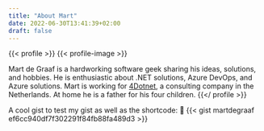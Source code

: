 ```yaml
---
title: "About Mart"
date: 2022-06-30T13:41:39+02:00
draft: false
---
```



{{< profile >}}
{{< profile-image >}}

Mart de Graaf is a hardworking software geek sharing his ideas, solutions, and hobbies. He is enthusiastic about .NET solutions, Azure DevOps, and Azure solutions. Mart is working for [4Dotnet](https://www.4dotnet.nl/), a consulting company in the Netherlands. At home he is a father for his four children.
{{</ profile >}}




A cool gist to test my gist as well as the shortcode: :clap:
{{< gist martdegraaf ef6cc940df7f302291f84fb88fa489d3 >}}
